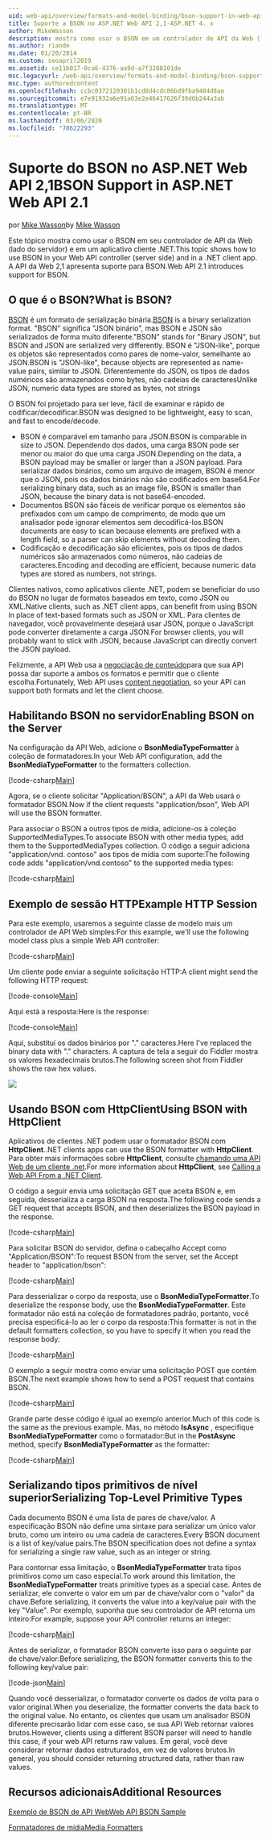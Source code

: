 ```yaml
---
uid: web-api/overview/formats-and-model-binding/bson-support-in-web-api-21
title: Suporte a BSON no ASP.NET Web API 2,1-ASP.NET 4. x
author: MikeWasson
description: mostra como usar o BSON em um controlador de API da Web (lado do servidor) e em um aplicativo cliente .NET para o ASP.NET 4. x.
ms.author: riande
ms.date: 01/20/2014
ms.custom: seoapril2019
ms.assetid: ce11b017-0ca6-4376-aa9d-a7f3288101de
msc.legacyurl: /web-api/overview/formats-and-model-binding/bson-support-in-web-api-21
msc.type: authoredcontent
ms.openlocfilehash: ccbc0372120301b1cd8d4cdc86bd9fba9404d8ae
ms.sourcegitcommit: e7e91932a6e91a63e2e46417626f39d6b244a3ab
ms.translationtype: MT
ms.contentlocale: pt-BR
ms.lasthandoff: 03/06/2020
ms.locfileid: "78622293"
---
```

# <a name="bson-support-in-aspnet-web-api-21"></a><span data-ttu-id="08f84-103">Suporte do BSON no ASP.NET Web API 2,1</span><span class="sxs-lookup"><span data-stu-id="08f84-103">BSON Support in ASP.NET Web API 2.1</span></span>

<span data-ttu-id="08f84-104">por [Mike Wasson](https://github.com/MikeWasson)</span><span class="sxs-lookup"><span data-stu-id="08f84-104">by [Mike Wasson](https://github.com/MikeWasson)</span></span>

<span data-ttu-id="08f84-105">Este tópico mostra como usar o BSON em seu controlador de API da Web (lado do servidor) e em um aplicativo cliente .NET.</span><span class="sxs-lookup"><span data-stu-id="08f84-105">This topic shows how to use BSON in your Web API controller (server side) and in a .NET client app.</span></span> <span data-ttu-id="08f84-106">A API da Web 2,1 apresenta suporte para BSON.</span><span class="sxs-lookup"><span data-stu-id="08f84-106">Web API 2.1 introduces support for BSON.</span></span> 

## <a name="what-is-bson"></a><span data-ttu-id="08f84-107">O que é o BSON?</span><span class="sxs-lookup"><span data-stu-id="08f84-107">What is BSON?</span></span>

<span data-ttu-id="08f84-108">[BSON](http://bsonspec.org/) é um formato de serialização binária.</span><span class="sxs-lookup"><span data-stu-id="08f84-108">[BSON](http://bsonspec.org/) is a binary serialization format.</span></span> <span data-ttu-id="08f84-109">"BSON" significa "JSON binário", mas BSON e JSON são serializados de forma muito diferente.</span><span class="sxs-lookup"><span data-stu-id="08f84-109">"BSON" stands for "Binary JSON", but BSON and JSON are serialized very differently.</span></span> <span data-ttu-id="08f84-110">BSON é "JSON-like", porque os objetos são representados como pares de nome-valor, semelhante ao JSON.</span><span class="sxs-lookup"><span data-stu-id="08f84-110">BSON is "JSON-like", because objects are represented as name-value pairs, similar to JSON.</span></span> <span data-ttu-id="08f84-111">Diferentemente do JSON, os tipos de dados numéricos são armazenados como bytes, não cadeias de caracteres</span><span class="sxs-lookup"><span data-stu-id="08f84-111">Unlike JSON, numeric data types are stored as bytes, not strings</span></span>

<span data-ttu-id="08f84-112">O BSON foi projetado para ser leve, fácil de examinar e rápido de codificar/decodificar.</span><span class="sxs-lookup"><span data-stu-id="08f84-112">BSON was designed to be lightweight, easy to scan, and fast to encode/decode.</span></span>

- <span data-ttu-id="08f84-113">BSON é comparável em tamanho para JSON.</span><span class="sxs-lookup"><span data-stu-id="08f84-113">BSON is comparable in size to JSON.</span></span> <span data-ttu-id="08f84-114">Dependendo dos dados, uma carga BSON pode ser menor ou maior do que uma carga JSON.</span><span class="sxs-lookup"><span data-stu-id="08f84-114">Depending on the data, a BSON payload may be smaller or larger than a JSON payload.</span></span> <span data-ttu-id="08f84-115">Para serializar dados binários, como um arquivo de imagem, BSON é menor que o JSON, pois os dados binários não são codificados em base64.</span><span class="sxs-lookup"><span data-stu-id="08f84-115">For serializing binary data, such as an image file, BSON is smaller than JSON, because the binary data is not base64-encoded.</span></span>
- <span data-ttu-id="08f84-116">Documentos BSON são fáceis de verificar porque os elementos são prefixados com um campo de comprimento, de modo que um analisador pode ignorar elementos sem decodificá-los.</span><span class="sxs-lookup"><span data-stu-id="08f84-116">BSON documents are easy to scan because elements are prefixed with a length field, so a parser can skip elements without decoding them.</span></span>
- <span data-ttu-id="08f84-117">Codificação e decodificação são eficientes, pois os tipos de dados numéricos são armazenados como números, não cadeias de caracteres.</span><span class="sxs-lookup"><span data-stu-id="08f84-117">Encoding and decoding are efficient, because numeric data types are stored as numbers, not strings.</span></span>

<span data-ttu-id="08f84-118">Clientes nativos, como aplicativos cliente .NET, podem se beneficiar do uso do BSON no lugar de formatos baseados em texto, como JSON ou XML.</span><span class="sxs-lookup"><span data-stu-id="08f84-118">Native clients, such as .NET client apps, can benefit from using BSON in place of text-based formats such as JSON or XML.</span></span> <span data-ttu-id="08f84-119">Para clientes de navegador, você provavelmente desejará usar JSON, porque o JavaScript pode converter diretamente a carga JSON.</span><span class="sxs-lookup"><span data-stu-id="08f84-119">For browser clients, you will probably want to stick with JSON, because JavaScript can directly convert the JSON payload.</span></span>

<span data-ttu-id="08f84-120">Felizmente, a API Web usa a [negociação de conteúdo](content-negotiation.md)para que sua API possa dar suporte a ambos os formatos e permitir que o cliente escolha.</span><span class="sxs-lookup"><span data-stu-id="08f84-120">Fortunately, Web API uses [content negotiation](content-negotiation.md), so your API can support both formats and let the client choose.</span></span>

## <a name="enabling-bson-on-the-server"></a><span data-ttu-id="08f84-121">Habilitando BSON no servidor</span><span class="sxs-lookup"><span data-stu-id="08f84-121">Enabling BSON on the Server</span></span>

<span data-ttu-id="08f84-122">Na configuração da API Web, adicione o **BsonMediaTypeFormatter** à coleção de formatadores.</span><span class="sxs-lookup"><span data-stu-id="08f84-122">In your Web API configuration, add the **BsonMediaTypeFormatter** to the formatters collection.</span></span>

[!code-csharp[Main](bson-support-in-web-api-21/samples/sample1.cs)]

<span data-ttu-id="08f84-123">Agora, se o cliente solicitar "Application/BSON", a API da Web usará o formatador BSON.</span><span class="sxs-lookup"><span data-stu-id="08f84-123">Now if the client requests "application/bson", Web API will use the BSON formatter.</span></span>

<span data-ttu-id="08f84-124">Para associar o BSON a outros tipos de mídia, adicione-os à coleção SupportedMediaTypes.</span><span class="sxs-lookup"><span data-stu-id="08f84-124">To associate BSON with other media types, add them to the SupportedMediaTypes collection.</span></span> <span data-ttu-id="08f84-125">O código a seguir adiciona "application/vnd. contoso" aos tipos de mídia com suporte:</span><span class="sxs-lookup"><span data-stu-id="08f84-125">The following code adds "application/vnd.contoso" to the supported media types:</span></span>

[!code-csharp[Main](bson-support-in-web-api-21/samples/sample2.cs)]

## <a name="example-http-session"></a><span data-ttu-id="08f84-126">Exemplo de sessão HTTP</span><span class="sxs-lookup"><span data-stu-id="08f84-126">Example HTTP Session</span></span>

<span data-ttu-id="08f84-127">Para este exemplo, usaremos a seguinte classe de modelo mais um controlador de API Web simples:</span><span class="sxs-lookup"><span data-stu-id="08f84-127">For this example, we'll use the following model class plus a simple Web API controller:</span></span>

[!code-csharp[Main](bson-support-in-web-api-21/samples/sample3.cs)]

<span data-ttu-id="08f84-128">Um cliente pode enviar a seguinte solicitação HTTP:</span><span class="sxs-lookup"><span data-stu-id="08f84-128">A client might send the following HTTP request:</span></span>

[!code-console[Main](bson-support-in-web-api-21/samples/sample4.cmd)]

<span data-ttu-id="08f84-129">Aqui está a resposta:</span><span class="sxs-lookup"><span data-stu-id="08f84-129">Here is the response:</span></span>

[!code-console[Main](bson-support-in-web-api-21/samples/sample5.cmd)]

<span data-ttu-id="08f84-130">Aqui, substituí os dados binários por &quot;.&quot; caracteres.</span><span class="sxs-lookup"><span data-stu-id="08f84-130">Here I've replaced the binary data with &quot;.&quot; characters.</span></span> <span data-ttu-id="08f84-131">A captura de tela a seguir do Fiddler mostra os valores hexadecimais brutos.</span><span class="sxs-lookup"><span data-stu-id="08f84-131">The following screen shot from Fiddler shows the raw hex values.</span></span>

[![](bson-support-in-web-api-21/_static/image2.png)](bson-support-in-web-api-21/_static/image1.png)

## <a name="using-bson-with-httpclient"></a><span data-ttu-id="08f84-132">Usando BSON com HttpClient</span><span class="sxs-lookup"><span data-stu-id="08f84-132">Using BSON with HttpClient</span></span>

<span data-ttu-id="08f84-133">Aplicativos de clientes .NET podem usar o formatador BSON com **HttpClient**.</span><span class="sxs-lookup"><span data-stu-id="08f84-133">.NET clients apps can use the BSON formatter with **HttpClient**.</span></span> <span data-ttu-id="08f84-134">Para obter mais informações sobre **HttpClient**, consulte [chamando uma API Web de um cliente .net](../advanced/calling-a-web-api-from-a-net-client.md).</span><span class="sxs-lookup"><span data-stu-id="08f84-134">For more information about **HttpClient**, see [Calling a Web API From a .NET Client](../advanced/calling-a-web-api-from-a-net-client.md).</span></span>

<span data-ttu-id="08f84-135">O código a seguir envia uma solicitação GET que aceita BSON e, em seguida, desserializa a carga BSON na resposta.</span><span class="sxs-lookup"><span data-stu-id="08f84-135">The following code sends a GET request that accepts BSON, and then deserializes the BSON payload in the response.</span></span>

[!code-csharp[Main](bson-support-in-web-api-21/samples/sample6.cs)]

<span data-ttu-id="08f84-136">Para solicitar BSON do servidor, defina o cabeçalho Accept como "Application/BSON":</span><span class="sxs-lookup"><span data-stu-id="08f84-136">To request BSON from the server, set the Accept header to "application/bson":</span></span>

[!code-csharp[Main](bson-support-in-web-api-21/samples/sample7.cs)]

<span data-ttu-id="08f84-137">Para desserializar o corpo da resposta, use o **BsonMediaTypeFormatter**.</span><span class="sxs-lookup"><span data-stu-id="08f84-137">To deserialize the response body, use the **BsonMediaTypeFormatter**.</span></span> <span data-ttu-id="08f84-138">Este formatador não está na coleção de formatadores padrão, portanto, você precisa especificá-lo ao ler o corpo da resposta:</span><span class="sxs-lookup"><span data-stu-id="08f84-138">This formatter is not in the default formatters collection, so you have to specify it when you read the response body:</span></span>

[!code-csharp[Main](bson-support-in-web-api-21/samples/sample8.cs)]

<span data-ttu-id="08f84-139">O exemplo a seguir mostra como enviar uma solicitação POST que contém BSON.</span><span class="sxs-lookup"><span data-stu-id="08f84-139">The next example shows how to send a POST request that contains BSON.</span></span>

[!code-csharp[Main](bson-support-in-web-api-21/samples/sample9.cs)]

<span data-ttu-id="08f84-140">Grande parte desse código é igual ao exemplo anterior.</span><span class="sxs-lookup"><span data-stu-id="08f84-140">Much of this code is the same as the previous example.</span></span> <span data-ttu-id="08f84-141">Mas, no método **IsAsync** , especifique **BsonMediaTypeFormatter** como o formatador:</span><span class="sxs-lookup"><span data-stu-id="08f84-141">But in the **PostAsync** method, specify **BsonMediaTypeFormatter** as the formatter:</span></span>

[!code-csharp[Main](bson-support-in-web-api-21/samples/sample10.cs)]

## <a name="serializing-top-level-primitive-types"></a><span data-ttu-id="08f84-142">Serializando tipos primitivos de nível superior</span><span class="sxs-lookup"><span data-stu-id="08f84-142">Serializing Top-Level Primitive Types</span></span>

<span data-ttu-id="08f84-143">Cada documento BSON é uma lista de pares de chave/valor. A especificação BSON não define uma sintaxe para serializar um único valor bruto, como um inteiro ou uma cadeia de caracteres.</span><span class="sxs-lookup"><span data-stu-id="08f84-143">Every BSON document is a list of key/value pairs.The BSON specification does not define a syntax for serializing a single raw value, such as an integer or string.</span></span>

<span data-ttu-id="08f84-144">Para contornar essa limitação, o **BsonMediaTypeFormatter** trata tipos primitivos como um caso especial.</span><span class="sxs-lookup"><span data-stu-id="08f84-144">To work around this limitation, the **BsonMediaTypeFormatter** treats primitive types as a special case.</span></span> <span data-ttu-id="08f84-145">Antes de serializar, ele converte o valor em um par de chave/valor com o "valor" da chave.</span><span class="sxs-lookup"><span data-stu-id="08f84-145">Before serializing, it converts the value into a key/value pair with the key "Value".</span></span> <span data-ttu-id="08f84-146">Por exemplo, suponha que seu controlador de API retorna um inteiro:</span><span class="sxs-lookup"><span data-stu-id="08f84-146">For example, suppose your API controller returns an integer:</span></span>

[!code-csharp[Main](bson-support-in-web-api-21/samples/sample11.cs)]

<span data-ttu-id="08f84-147">Antes de serializar, o formatador BSON converte isso para o seguinte par de chave/valor:</span><span class="sxs-lookup"><span data-stu-id="08f84-147">Before serializing, the BSON formatter converts this to the following key/value pair:</span></span>

[!code-json[Main](bson-support-in-web-api-21/samples/sample12.json)]

<span data-ttu-id="08f84-148">Quando você desserializar, o formatador converte os dados de volta para o valor original.</span><span class="sxs-lookup"><span data-stu-id="08f84-148">When you deserialize, the formatter converts the data back to the original value.</span></span> <span data-ttu-id="08f84-149">No entanto, os clientes que usam um analisador BSON diferente precisarão lidar com esse caso, se sua API Web retornar valores brutos.</span><span class="sxs-lookup"><span data-stu-id="08f84-149">However, clients using a different BSON parser will need to handle this case, if your web API returns raw values.</span></span> <span data-ttu-id="08f84-150">Em geral, você deve considerar retornar dados estruturados, em vez de valores brutos.</span><span class="sxs-lookup"><span data-stu-id="08f84-150">In general, you should consider returning structured data, rather than raw values.</span></span>

## <a name="additional-resources"></a><span data-ttu-id="08f84-151">Recursos adicionais</span><span class="sxs-lookup"><span data-stu-id="08f84-151">Additional Resources</span></span>

[<span data-ttu-id="08f84-152">Exemplo de BSON de API Web</span><span class="sxs-lookup"><span data-stu-id="08f84-152">Web API BSON Sample</span></span>](https://github.com/aspnet/samples/tree/master/samples/aspnet/WebApi/BSONSample/)

[<span data-ttu-id="08f84-153">Formatadores de mídia</span><span class="sxs-lookup"><span data-stu-id="08f84-153">Media Formatters</span></span>](media-formatters.md)
